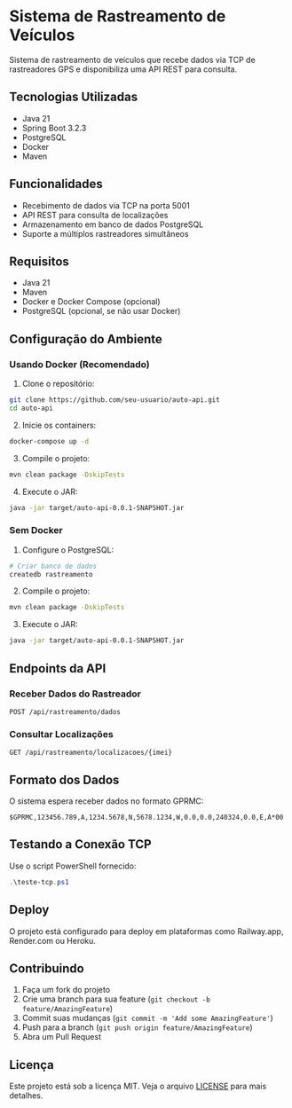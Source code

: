 # Sistema de Rastreamento de Veículos

Sistema de rastreamento de veículos que recebe dados via TCP de rastreadores GPS e disponibiliza uma API REST para consulta.

## Tecnologias Utilizadas

- Java 21
- Spring Boot 3.2.3
- PostgreSQL
- Docker
- Maven

## Funcionalidades

- Recebimento de dados via TCP na porta 5001
- API REST para consulta de localizações
- Armazenamento em banco de dados PostgreSQL
- Suporte a múltiplos rastreadores simultâneos

## Requisitos

- Java 21
- Maven
- Docker e Docker Compose (opcional)
- PostgreSQL (opcional, se não usar Docker)

## Configuração do Ambiente

### Usando Docker (Recomendado)

1. Clone o repositório:
```bash
git clone https://github.com/seu-usuario/auto-api.git
cd auto-api
```

2. Inicie os containers:
```bash
docker-compose up -d
```

3. Compile o projeto:
```bash
mvn clean package -DskipTests
```

4. Execute o JAR:
```bash
java -jar target/auto-api-0.0.1-SNAPSHOT.jar
```

### Sem Docker

1. Configure o PostgreSQL:
```bash
# Criar banco de dados
createdb rastreamento
```

2. Compile o projeto:
```bash
mvn clean package -DskipTests
```

3. Execute o JAR:
```bash
java -jar target/auto-api-0.0.1-SNAPSHOT.jar
```

## Endpoints da API

### Receber Dados do Rastreador
```
POST /api/rastreamento/dados
```

### Consultar Localizações
```
GET /api/rastreamento/localizacoes/{imei}
```

## Formato dos Dados

O sistema espera receber dados no formato GPRMC:
```
$GPRMC,123456.789,A,1234.5678,N,5678.1234,W,0.0,0.0,240324,0.0,E,A*00
```

## Testando a Conexão TCP

Use o script PowerShell fornecido:
```powershell
.\teste-tcp.ps1
```

## Deploy

O projeto está configurado para deploy em plataformas como Railway.app, Render.com ou Heroku.

## Contribuindo

1. Faça um fork do projeto
2. Crie uma branch para sua feature (`git checkout -b feature/AmazingFeature`)
3. Commit suas mudanças (`git commit -m 'Add some AmazingFeature'`)
4. Push para a branch (`git push origin feature/AmazingFeature`)
5. Abra um Pull Request

## Licença

Este projeto está sob a licença MIT. Veja o arquivo [LICENSE](LICENSE) para mais detalhes. 